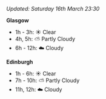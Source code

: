 *Updated: Saturday 16th March 23:30*

**Glasgow**

* 1h - 3h: :sunny: Clear
* 4h, 5h: :partly_sunny: Partly Cloudy
* 6h - 12h: :cloud: Cloudy

**Edinburgh**

* 1h - 6h: :sunny: Clear
* 7h - 10h: :partly_sunny: Partly Cloudy
* 11h, 12h: :cloud: Cloudy
